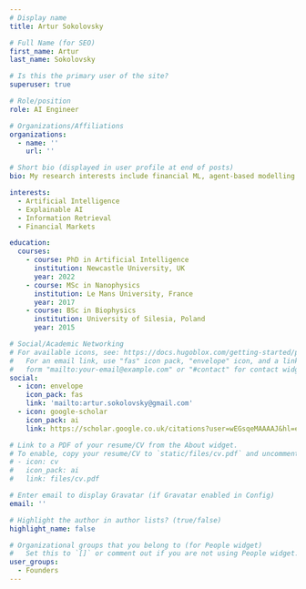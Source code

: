 ```yaml
---
# Display name
title: Artur Sokolovsky

# Full Name (for SEO)
first_name: Artur
last_name: Sokolovsky

# Is this the primary user of the site?
superuser: true

# Role/position
role: AI Engineer

# Organizations/Affiliations
organizations:
  - name: ''
    url: ''

# Short bio (displayed in user profile at end of posts)
bio: My research interests include financial ML, agent-based modelling and explainable AI. 

interests:
  - Artificial Intelligence
  - Explainable AI
  - Information Retrieval
  - Financial Markets

education:
  courses:
    - course: PhD in Artificial Intelligence
      institution: Newcastle University, UK
      year: 2022
    - course: MSc in Nanophysics
      institution: Le Mans University, France
      year: 2017
    - course: BSc in Biophysics
      institution: University of Silesia, Poland
      year: 2015

# Social/Academic Networking
# For available icons, see: https://docs.hugoblox.com/getting-started/page-builder/#icons
#   For an email link, use "fas" icon pack, "envelope" icon, and a link in the
#   form "mailto:your-email@example.com" or "#contact" for contact widget.
social:
  - icon: envelope
    icon_pack: fas
    link: 'mailto:artur.sokolovsky@gmail.com'
  - icon: google-scholar
    icon_pack: ai
    link: https://scholar.google.co.uk/citations?user=wEGsqeMAAAAJ&hl=en

# Link to a PDF of your resume/CV from the About widget.
# To enable, copy your resume/CV to `static/files/cv.pdf` and uncomment the lines below.
# - icon: cv
#   icon_pack: ai
#   link: files/cv.pdf

# Enter email to display Gravatar (if Gravatar enabled in Config)
email: ''

# Highlight the author in author lists? (true/false)
highlight_name: false

# Organizational groups that you belong to (for People widget)
#   Set this to `[]` or comment out if you are not using People widget.
user_groups:
  - Founders
---
```

